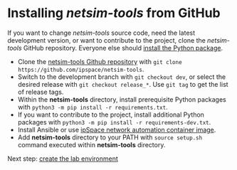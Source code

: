 # Installing *netsim-tools* from GitHub

If you want to change *netsim-tools* source code, need the latest development version, or want to contribute to the project, clone the *netsim-tools* GitHub repository. Everyone else should [install the Python package](../install.md#installing-netsim-tools-package).

* Clone the [netsim-tools Github repository](https://github.com/ipspace/netsim-tools) with `git clone https://github.com/ipspace/netsim-tools`.
* Switch to the development branch with `git checkout dev`, or select the desired release with `git checkout release_*`. Use `git tag` to get the list of release tags.
* Within the **netsim-tools** directory, install prerequisite Python packages with `python3 -m pip install -r requirements.txt`.
* If you want to contribute to the project, install additional Python packages with `python3 -m pip install -r requirements-dev.txt`.
* Install Ansible or use [ipSpace network automation container image](https://hub.docker.com/r/ipspace/automation). 
* Add **netsim-tools** directory to your PATH with `source setup.sh` command executed within **netsim-tools** directory.

Next step: [create the lab environment](../install.md#creating-the-lab-environment)
